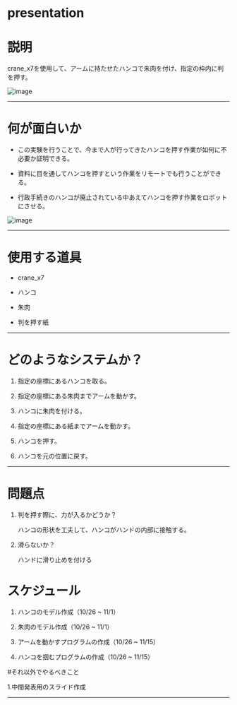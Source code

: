 # presentation

# 説明
 crane_x7を使用して、アームに持たせたハンコで朱肉を付け、指定の枠内に判を押す。
 
 ![image](https://user-images.githubusercontent.com/53420696/96375700-771bde80-11b5-11eb-9185-33d1afaa2ae9.png)
 
 ___

# 何が面白いか

- この実験を行うことで、今まで人が行ってきたハンコを押す作業が如何に不必要か証明できる。

- 資料に目を通してハンコを押すという作業をリモートでも行うことができる。

- 行政手続きのハンコが廃止されている中あえてハンコを押す作業をロボットにさせる。

![image](https://user-images.githubusercontent.com/53420696/96385182-30d27980-11cd-11eb-84d9-87e8924158f0.png)

___
 
# 使用する道具
 
- crane_x7
 
- ハンコ
    
- 朱肉
    
- 判を押す紙

___
 
# どのようなシステムか？

1. 指定の座標にあるハンコを取る。

1. 指定の座標にある朱肉までアームを動かす。

1. ハンコに朱肉を付ける。

1. 指定の座標にある紙までアームを動かす。

1. ハンコを押す。

1. ハンコを元の位置に戻す。

___


# 問題点

1. 判を押す際に、力が入るかどうか？

   ハンコの形状を工夫して、ハンコがハンドの内部に接触する。

2. 滑らないか？

   ハンドに滑り止めを付ける
   


# スケジュール

1. ハンコのモデル作成（10/26 ~ 11/1）

1. 朱肉のモデル作成（10/26 ~ 11/1）

1. アームを動かすプログラムの作成（10/26 ~ 11/15）

1. ハンコを掴むプログラムの作成（10/26 ~ 11/15）

#それ以外でやるべきこと

1.中間発表用のスライド作成
 
 
 
 ___
